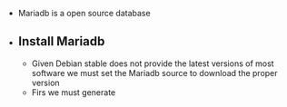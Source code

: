 - Mariadb is a open source database
- ## Install Mariadb
	- Given Debian stable does not provide the latest versions of most software we must set the Mariadb source to download the proper version
	- Firs we must generate